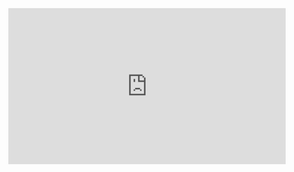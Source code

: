 <div class="video-container"><iframe width="560" height="315" src="https://www.youtube.com/embed/xGAvPDrjeYk" frameborder="0" allowfullscreen></iframe></div>

